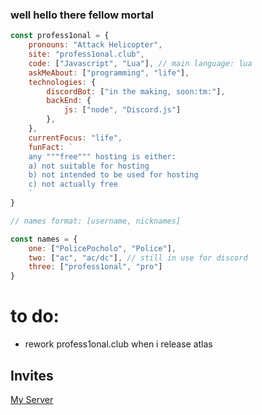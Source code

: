 ### well hello there fellow mortal

```js
const profess1onal = {
    pronouns: "Attack Helicopter",
    site: "profess1onal.club",
    code: ["Javascript", "Lua"], // main language: lua
    askMeAbout: ["programming", "life"],
    technologies: {
        discordBot: ["in the making, soon:tm:"],
        backEnd: {
            js: ["node", "Discord.js"]
        },
    },
    currentFocus: "life",
    funFact: `
    any """free""" hosting is either:
    a) not suitable for hosting
    b) not intended to be used for hosting
    c) not actually free
    `
}

// names format: [username, nicknames]

const names = {
    one: ["PolicePocholo", "Police"],
    two: ["ac", "ac/dc"], // still in use for discord
    three: ["profess1onal", "pro"]
}
```
# to do:
- rework profess1onal.club when i release atlas

## Invites
[My Server](https://discord.profess1onal.club)
